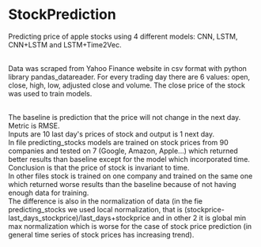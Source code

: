 # StockPrediction
Predicting price of apple stocks using 4 different models: CNN, LSTM, CNN+LSTM and LSTM+Time2Vec. <br /> <br />

Data was scraped from Yahoo Finance website in csv format with python library pandas_datareader. For every trading day there are 6 values: open, close, high, low, adjusted close and volume. The close price of the stock was used to train models. <br /> <br />

The baseline is prediction that the price will not change in the next day. <br />
Metric is RMSE. <br />
Inputs are 10 last day's prices of stock and output is 1 next day. <br />
In file predicting_stocks models are trained on stock prices from 90 companies and tested on 7 (Google, Amazon, Apple...) which returned better results than baseline except for the model which incorporated time. Conclusion is that the price of stock is invariant to time.<br />
In other files stock is trained on one company and trained on the same one which returned worse results than the baseline because of not having enough data for training. <br />
The difference is also in the normalization of data (in the fie predicting_stocks we used local normalization, that is (stockprice-last_days_stockprice)/last_days+stockprice and in other 2 it is global min max normalization which is worse for the case of stock price prediction (in general time series of stock prices has increasing trend). 
